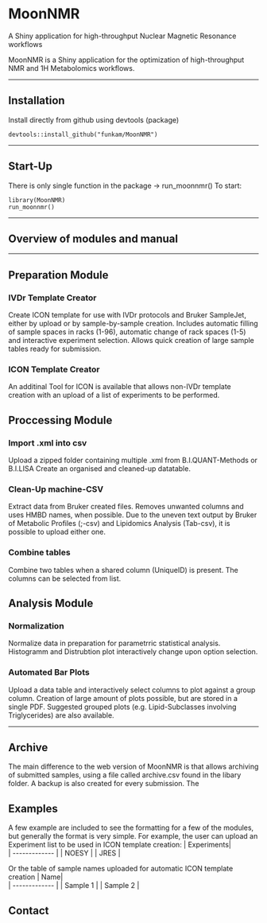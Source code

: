 # MoonNMR 
A Shiny application for high-throughput Nuclear Magnetic Resonance workflows

MoonNMR is a Shiny application for the optimization of high-throughput NMR and 1H Metabolomics workflows. 

---
## Installation
Install directly from github using devtools (package)
```
devtools::install_github("funkam/MoonNMR")
```
---
## Start-Up
There is only single function in the package -> run_moonnmr()
To start:
```
library(MoonNMR)
run_moonnmr()
```
---
## Overview of modules and manual
---
## Preparation Module
### IVDr Template Creator
Create ICON template for use with IVDr protocols and Bruker SampleJet, either by upload or by sample-by-sample creation.
Includes automatic filling of sample spaces in racks (1-96), automatic change of rack spaces (1-5) and interactive experiment selection.
Allows quick creation of large sample tables ready for submission.

### ICON Template Creator
An additinal Tool for ICON is available that allows non-IVDr template creation with an upload of a list of experiments to be performed.

## Proccessing Module
### Import .xml into csv
Upload a zipped folder containing multiple .xml from B.I.QUANT-Methods or B.I.LISA
Create an organised and cleaned-up datatable.

### Clean-Up machine-CSV
Extract data from Bruker created files. Removes unwanted columns and uses HMBD names, when possible.
Due to the uneven text output by Bruker of Metabolic Profiles (;-csv) and Lipidomics Analysis (Tab-csv), it is possible to upload either one.

### Combine tables
Combine two tables when a shared column (UniqueID) is present. The columns can be selected from list.

## Analysis Module
### Normalization
Normalize data in preparation for parametrric statistical analysis. Histogramm and Distrubtion plot interactively change upon option selection.

### Automated Bar Plots
Upload a data table and interactively select columns to plot against a group column. Creation of large amount of plots possible, but are stored in a single PDF.
Suggested grouped plots (e.g. Lipid-Subclasses involving Triglycerides) are also available.

---
## Archive
The main difference to the web version of MoonNMR is that allows archiving of submitted samples, using a file called archive.csv found in the libary folder. A backup is also created for every submission. The 

## Examples
A few example are included to see the formatting for a few of the modules, but generally the format is very simple. 
For example, the user can upload an Experiment list to be used in ICON template creation:
| Experiments|                 
| ------------- | 
| NOESY  | 
| JRES  | 

Or the table of sample names uploaded for automatic ICON template creation
| Name|                 
| ------------- | 
| Sample 1  | 
| Sample 2 | 

## Contact
